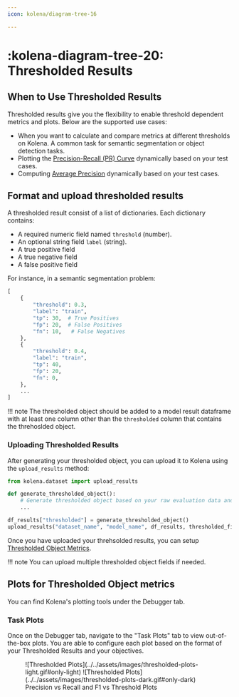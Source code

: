 ```yaml
---
icon: kolena/diagram-tree-16

---
```


# :kolena-diagram-tree-20: Thresholded Results

## When to Use Thresholded Results

Thresholded results give you the flexibility to enable threshold dependent metrics and plots.
Below are the supported use cases:

- When you want to calculate and compare metrics at different thresholds on Kolena. A common task for
semantic segmentation or object detection tasks.
- Plotting the [Precision-Recall (PR) Curve](../../metrics/pr-curve.md) dynamically based on your test cases.
- Computing [Average Precision](../../metrics/average-precision.md) dynamically based on your test cases.

## Format and upload thresholded results

A thresholded result consist of a list of dictionaries. Each dictionary contains:

- A required numeric field named `threshold` (number).
- An optional string field `label` (string).
- A true positive field
- A true negative field
- A false positive field

For instance, in a semantic segmentation problem:

```py
[
    {
        "threshold": 0.3,
        "label": "train",
        "tp": 30,  # True Positives
        "fp": 20,  # False Positives
        "fn": 10,   # False Negatives
    },
    {
        "threshold": 0.4,
        "label": "train",
        "tp": 40,
        "fp": 20,
        "fn": 0,
    },
    ...
]
```

!!! note
    The thresholded object should be added to a model result dataframe with at least one column other
    than the `thresholded` column that contains the threhoslded object.

### Uploading Thresholded Results

After generating your thresholded object, you can upload it to Kolena using the `upload_results` method:

```py
from kolena.dataset import upload_results

def generate_thresholded_object():
    # Generate thresholded object based on your raw evaluation data and logic
    ...

df_results["thresholded"] = generate_thresholded_object()
upload_results("dataset_name", "model_name", df_results, thresholded_fields=["thresholded"])
```
Once you have uploaded your threhsolded results, you can setup [Thresholded Object Metrics](../../dataset/advanced-usage/task-metrics.md#thresholded-object-metrics).

!!! note
    You can upload multiple thresholded object fields if needed.

## Plots for Thresholded Object metrics

You can find Kolena's plotting tools under the Debugger tab.

### Task Plots

Once on the Debugger tab, navigate to the "Task Plots" tab to view out-of-the-box plots.
You are able to configure each plot based on the format of your Thresholded Results and your objectives.

<figure markdown>
![Thresholded Plots](../../assets/images/thresholded-plots-light.gif#only-light)
![Thresholded Plots](../../assets/images/thresholded-plots-dark.gif#only-dark)
<figcaption>Precision vs Recall and F1 vs Threshold Plots</figcaption>
</figure>
